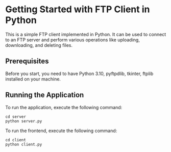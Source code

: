 # Getting Started with FTP Client in Python

This is a simple FTP client implemented in Python. It can be used to connect to an FTP server and perform various operations like uploading, downloading, and deleting files.

## Prerequisites

Before you start, you need to have Python 3.10, pyftpdlib, tkinter, ftplib installed on your machine.

## Running the Application

To run the application, execute the following command:

```
cd server
python server.py
```

To run the frontend, execute the following command:

```
cd client
python client.py
```
